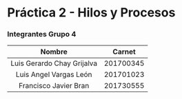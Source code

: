 # Práctica 2 - Hilos y Procesos

### Integrantes Grupo 4
| Nombre  | Carnet |
| :----: | :----: |
| Luis Gerardo Chay Grijalva | 201700345 |
| Luis Angel Vargas León | 201701023 |
| Francisco Javier Bran | 201730555 |

